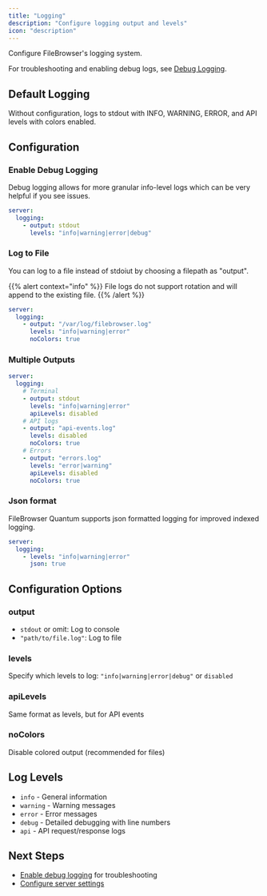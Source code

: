 ```yaml
---
title: "Logging"
description: "Configure logging output and levels"
icon: "description"
---
```


Configure FileBrowser's logging system.

For troubleshooting and enabling debug logs, see [Debug Logging](/docs/troubleshooting/debug-logging/).

## Default Logging

Without configuration, logs to stdout with INFO, WARNING, ERROR, and API levels with colors enabled.

## Configuration

### Enable Debug Logging

Debug logging allows for more granular info-level logs which can be very helpful if you see issues.

```yaml
server:
  logging:
    - output: stdout
      levels: "info|warning|error|debug"
```

### Log to File

You can log to a file instead of stdoiut by choosing a filepath as "output".

{{% alert context="info" %}}
File logs do not support rotation and will append to the existing file.
{{% /alert %}}

```yaml
server:
  logging:
    - output: "/var/log/filebrowser.log"
      levels: "info|warning|error"
      noColors: true
```

### Multiple Outputs

```yaml
server:
  logging:
    # Terminal
    - output: stdout
      levels: "info|warning|error"
      apiLevels: disabled
    # API logs
    - output: "api-events.log"
      levels: disabled
      noColors: true
    # Errors
    - output: "errors.log"
      levels: "error|warning"
      apiLevels: disabled
      noColors: true
```

### Json format

FileBrowser Quantum supports json formatted logging for improved indexed logging.

```yaml
server:
  logging:
    - levels: "info|warning|error"
      json: true
```

## Configuration Options

### output
- `stdout` or omit: Log to console
- `"path/to/file.log"`: Log to file

### levels
Specify which levels to log: `"info|warning|error|debug"` or `disabled`

### apiLevels
Same format as levels, but for API events

### noColors
Disable colored output (recommended for files)

## Log Levels

- `info` - General information
- `warning` - Warning messages
- `error` - Error messages
- `debug` - Detailed debugging with line numbers
- `api` - API request/response logs

## Next Steps

- [Enable debug logging](/docs/troubleshooting/debug-logging/) for troubleshooting
- [Configure server settings](/docs/configuration/server/)

